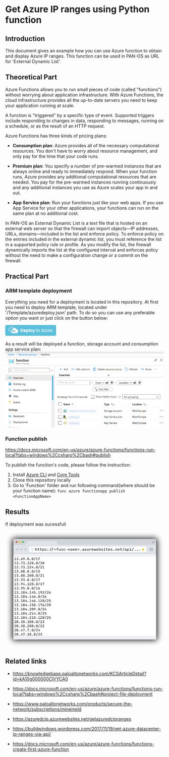 # Get Azure IP ranges using Python function

## Introduction

This document gives an example how you can use Azure function to obtain and display Azure IP ranges. This function can be used in PAN-OS as URL for 'External Dynamic List'. 

## Theoretical Part

Azure Functions allows you to run small pieces of code (called "functions") without worrying about application infrastructure. With Azure Functions, the cloud infrastructure provides all the up-to-date servers you need to keep your application running at scale.

A function is "triggered" by a specific type of event. Supported triggers include responding to changes in data, responding to messages, running on a schedule, or as the result of an HTTP request.

Azure Functions has three kinds of pricing plans:

* **Consumption plan**: Azure provides all of the necessary computational resources. You don't have to worry about resource management, and only pay for the time that your code runs.

* **Premium plan**: You specify a number of pre-warmed instances that are always online and ready to immediately respond. When your function runs, Azure provides any additional computational resources that are needed. You pay for the pre-warmed instances running continuously and any additional instances you use as Azure scales your app in and out.

* **App Service plan**: Run your functions just like your web apps. If you use App Service for your other applications, your functions can run on the same plan at no additional cost.

In PAN-OS an External Dynamic List is a text file that is hosted on an external web server so that the firewall can import objects—IP addresses, URLs, domains—included in the list and enforce policy. To enforce policy on the entries included in the external dynamic list, you must reference the list in a supported policy rule or profile. As you modify the list, the firewall dynamically imports the list at the configured interval and enforces policy without the need to make a configuration change or a commit on the firewall. 

## Practical Part

### ARM template deployment

Everything you need for a deployment is located in this repository. At first you need to deploy ARM template, located under '/Template/azuredeploy.json' path. To do so you can use any preferable option you want or just click on the button below:

<a href="https://portal.azure.com/#create/Microsoft.Template/uri/https%3A%2F%2Fraw.githubusercontent.com%2Fgroovy-sky%2Fazure-ip-dynamic-list%2Fmaster%2FTemplate%2Fazuredeploy.json" target="_blank">
    <img src="https://raw.githubusercontent.com/Azure/azure-quickstart-templates/master/1-CONTRIBUTION-GUIDE/images/deploytoazure.png"/>
</a>

As a result will be deployed a function, storage account and consumption app service plan:
![](/Images/azure_resources.png)

### Function publish
https://docs.microsoft.com/en-us/azure/azure-functions/functions-run-local?tabs=windows%2Ccsharp%2Cbash#publish

To publish the function's code, please follow the instruction:

1. Install [Azure CLI](https://docs.microsoft.com/en-us/cli/azure/install-azure-cli) and [Core Tools](https://docs.microsoft.com/en-us/azure/azure-functions/functions-run-local?tabs=windows%2Ccsharp%2Cbash#v2)
2. Clone this repository locally
3. Go to 'Function' folder and run following command(where <FunctionAppName> should be your function name):
`func azure functionapp publish <FunctionAppName>`

## Results

If deployment was sucessfull 

![](/Images/palo_func.png)


## Related links

* https://knowledgebase.paloaltonetworks.com/KCSArticleDetail?id=kA10g000000ClVYCA0

* https://docs.microsoft.com/en-us/azure/azure-functions/functions-run-local?tabs=windows%2Ccsharp%2Cbash#project-file-deployment

* https://www.paloaltonetworks.com/products/secure-the-network/subscriptions/minemeld

* https://azuredcip.azurewebsites.net/getazuredcipranges

* https://buildwindows.wordpress.com/2017/11/19/get-azure-datacenter-ip-ranges-via-api/

* https://docs.microsoft.com/en-us/azure/azure-functions/functions-create-first-azure-function
